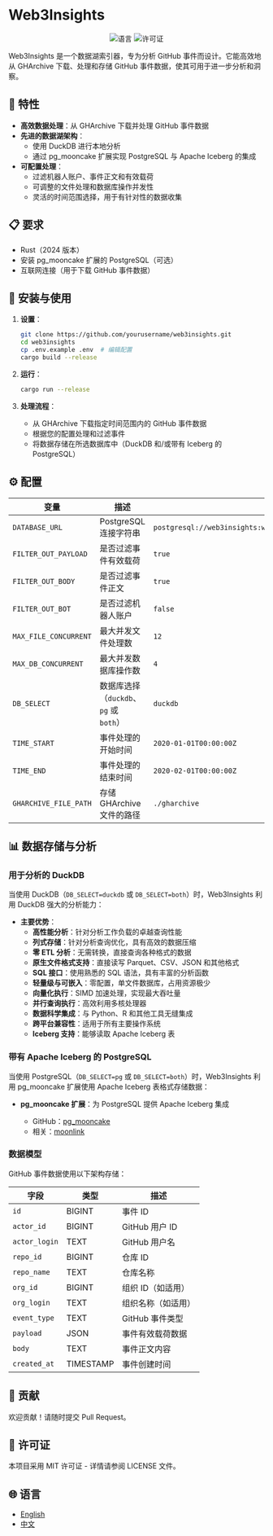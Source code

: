 # Web3Insights

<p align="center">
  <img src="https://img.shields.io/badge/language-Rust-orange.svg" alt="语言">
  <img src="https://img.shields.io/badge/license-MIT-blue.svg" alt="许可证">
</p>

Web3Insights 是一个数据湖索引器，专为分析 GitHub 事件而设计。它能高效地从 GHArchive 下载、处理和存储 GitHub 事件数据，使其可用于进一步分析和洞察。

## 🚀 特性

- **高效数据处理**：从 GHArchive 下载并处理 GitHub 事件数据
- **先进的数据湖架构**：
  - 使用 DuckDB 进行本地分析
  - 通过 pg_mooncake 扩展实现 PostgreSQL 与 Apache Iceberg 的集成
- **可配置处理**：
  - 过滤机器人账户、事件正文和有效载荷
  - 可调整的文件处理和数据库操作并发性
  - 灵活的时间范围选择，用于有针对性的数据收集

## 📋 要求

- Rust（2024 版本）
- 安装 pg_mooncake 扩展的 PostgreSQL（可选）
- 互联网连接（用于下载 GitHub 事件数据）

## 🔧 安装与使用

1. **设置**：

   ```bash
   git clone https://github.com/yourusername/web3insights.git
   cd web3insights
   cp .env.example .env  # 编辑配置
   cargo build --release
   ```

2. **运行**：

   ```bash
   cargo run --release
   ```

3. **处理流程**：
   - 从 GHArchive 下载指定时间范围内的 GitHub 事件数据
   - 根据您的配置处理和过滤事件
   - 将数据存储在所选数据库中（DuckDB 和/或带有 Iceberg 的 PostgreSQL）

## ⚙️ 配置

| 变量                  | 描述                                   | 默认值                                                          |
| --------------------- | -------------------------------------- | --------------------------------------------------------------- |
| `DATABASE_URL`        | PostgreSQL 连接字符串                  | `postgresql://web3insights:web3insights@localhost/web3insights` |
| `FILTER_OUT_PAYLOAD`  | 是否过滤事件有效载荷                   | `true`                                                          |
| `FILTER_OUT_BODY`     | 是否过滤事件正文                       | `true`                                                          |
| `FILTER_OUT_BOT`      | 是否过滤机器人账户                     | `false`                                                         |
| `MAX_FILE_CONCURRENT` | 最大并发文件处理数                     | `12`                                                            |
| `MAX_DB_CONCURRENT`   | 最大并发数据库操作数                   | `4`                                                             |
| `DB_SELECT`           | 数据库选择（`duckdb`、`pg` 或 `both`） | `duckdb`                                                        |
| `TIME_START`          | 事件处理的开始时间                     | `2020-01-01T00:00:00Z`                                          |
| `TIME_END`            | 事件处理的结束时间                     | `2020-02-01T00:00:00Z`                                          |
| `GHARCHIVE_FILE_PATH` | 存储 GHArchive 文件的路径              | `./gharchive`                                                   |

## 📊 数据存储与分析

### 用于分析的 DuckDB

当使用 DuckDB（`DB_SELECT=duckdb` 或 `DB_SELECT=both`）时，Web3Insights 利用 DuckDB 强大的分析能力：

- **主要优势**：
  - **高性能分析**：针对分析工作负载的卓越查询性能
  - **列式存储**：针对分析查询优化，具有高效的数据压缩
  - **零 ETL 分析**：无需转换，直接查询各种格式的数据
  - **原生文件格式支持**：直接读写 Parquet、CSV、JSON 和其他格式
  - **SQL 接口**：使用熟悉的 SQL 语法，具有丰富的分析函数
  - **轻量级与可嵌入**：零配置，单文件数据库，占用资源极少
  - **向量化执行**：SIMD 加速处理，实现最大吞吐量
  - **并行查询执行**：高效利用多核处理器
  - **数据科学集成**：与 Python、R 和其他工具无缝集成
  - **跨平台兼容性**：适用于所有主要操作系统
  - **Iceberg 支持**：能够读取 Apache Iceberg 表

### 带有 Apache Iceberg 的 PostgreSQL

当使用 PostgreSQL（`DB_SELECT=pg` 或 `DB_SELECT=both`）时，Web3Insights 利用 pg_mooncake 扩展使用 Apache Iceberg 表格式存储数据：

- **pg_mooncake 扩展**：为 PostgreSQL 提供 Apache Iceberg 集成

  - GitHub：[pg_mooncake](https://github.com/Mooncake-Labs/pg_mooncake)
  - 相关：[moonlink](https://github.com/Mooncake-Labs/moonlink)

### 数据模型

GitHub 事件数据使用以下架构存储：

| 字段          | 类型      | 描述               |
| ------------- | --------- | ------------------ |
| `id`          | BIGINT    | 事件 ID            |
| `actor_id`    | BIGINT    | GitHub 用户 ID     |
| `actor_login` | TEXT      | GitHub 用户名      |
| `repo_id`     | BIGINT    | 仓库 ID            |
| `repo_name`   | TEXT      | 仓库名称           |
| `org_id`      | BIGINT    | 组织 ID（如适用）  |
| `org_login`   | TEXT      | 组织名称（如适用） |
| `event_type`  | TEXT      | GitHub 事件类型    |
| `payload`     | JSON      | 事件有效载荷数据   |
| `body`        | TEXT      | 事件正文内容       |
| `created_at`  | TIMESTAMP | 事件创建时间       |

## 🤝 贡献

欢迎贡献！请随时提交 Pull Request。

## 📜 许可证

本项目采用 MIT 许可证 - 详情请参阅 LICENSE 文件。

## 🌐 语言

- [English](README.md)
- [中文](README_CN.md)
